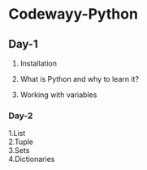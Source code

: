 # Codewayy-Python

## Day-1

1. Installation

2. What is Python and why to learn it?

3. Working with variables

### Day-2

1.List\
2.Tuple\
3.Sets\
4.Dictionaries
